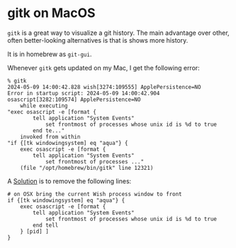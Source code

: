 # gitk on MacOS

`gitk` is a great way to visualize a git history. The main advantage over
other, often better-looking alternatives is that is shows more history.

It is in homebrew as `git-gui`.

Whenever `gitk` gets updated on my Mac, I get the following error:

    % gitk
    2024-05-09 14:00:42.828 wish[3274:109555] ApplePersistence=NO
    Error in startup script: 2024-05-09 14:00:42.904 osascript[3282:109574] ApplePersistence=NO
        while executing
    "exec osascript -e [format {
            tell application "System Events"
                set frontmost of processes whose unix id is %d to true
            end te..."
        invoked from within
    "if {[tk windowingsystem] eq "aqua"} {
        exec osascript -e [format {
            tell application "System Events"
                set frontmost of processes ..."
        (file "/opt/homebrew/bin/gitk" line 12321)

A [Solution](https://stackoverflow.com/questions/56828880/running-gitk-leads-to-cryptic-error-message-on-macos-mojave) is to remove the following lines:

    # on OSX bring the current Wish process window to front
    if {[tk windowingsystem] eq "aqua"} {
        exec osascript -e [format {
            tell application "System Events"
                set frontmost of processes whose unix id is %d to true
            end tell
        } [pid] ]
    }

